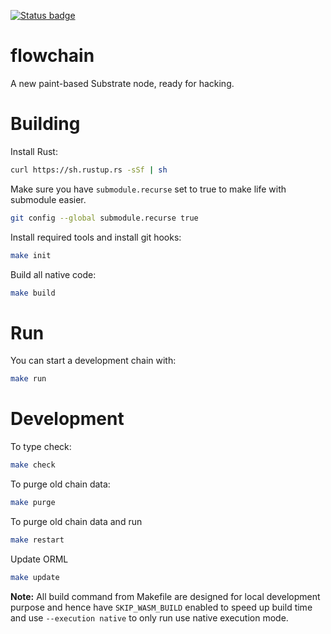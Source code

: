 [![Status badge](https://github.com/laminar-protocol/flowchain/workflows/Test/badge.svg)](https://github.com/laminar-protocol/flowchain/actions?workflow=Test)

# flowchain

A new paint-based Substrate node, ready for hacking.

# Building

Install Rust:

```bash
curl https://sh.rustup.rs -sSf | sh
```

Make sure you have `submodule.recurse` set to true to make life with submodule easier.

```bash
git config --global submodule.recurse true
```

Install required tools and install git hooks:

```bash
make init
```

Build all native code:

```bash
make build
```

# Run

You can start a development chain with:

```bash
make run
```

# Development

To type check:

```bash
make check
```

To purge old chain data:

```bash
make purge
```

To purge old chain data and run

```bash
make restart
```

Update ORML

```bash
make update
```

__Note:__ All build command from Makefile are designed for local development purpose and hence have `SKIP_WASM_BUILD` enabled to speed up build time and use `--execution native` to only run use native execution mode.
